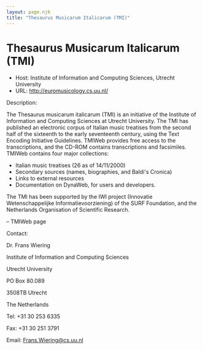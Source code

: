 ```yaml
---
layout: page.njk
title: "Thesaurus Musicarum Italicarum (TMI)"
---
```

# Thesaurus Musicarum Italicarum (TMI)








* Host: Institute of Information
 and Computing Sciences, Utrecht University
* URL: <http://euromusicology.cs.uu.nl/>



Description:


The Thesaurus musicarum italicarum (TMI) is an initiative of the Institute of Information
 and Computing Sciences at Utrecht University. The TMI has published an electronic
 corpus of Italian music treatises from the second half of the sixteenth to the early
 seventeenth century, using the Text Encoding Initiative Guidelines. TMIWeb provides
 free access to the transcriptions, and the CD-ROM contains transcriptions and facsimiles.
 TMIWeb contains four major collections: 
 


* Italian music treatises (26 as of 14/11/2000)
* Secondary sources (names, biographies, and Baldi's 
 Cronica)
* Links to external resources
* Documentation on DynaWeb, for users and developers.


The TMI has been supported by the IWI project (Innovatie Wetenschappelijke Informatievoorziening)
 of the SURF Foundation, and the Netherlands Organisation of Scientific Research. 


– TMIWeb page



Contact:



Dr. Frans Wiering 


Institute of Information and Computing Sciences 


Utrecht University 


PO Box 80.089 


3508TB Utrecht 


The Netherlands 


Tel: +31 30 253 6335


Fax: +31 30 251 3791


Email: [Frans.Wiering@cs.uu.nl](mailto:frans.wiering@cs.uu.nl)





